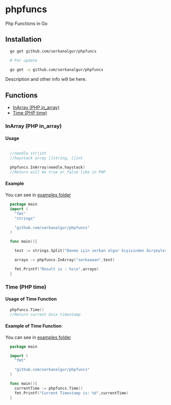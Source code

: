 # phpfuncs

Php Functions in Go

## Installation

```bash
  go get github.com/serkanalgur/phpfuncs

  # For update

  go get -u github.com/serkanalgur/phpfuncs
```

Description and other info will be here.

## Functions

- [InArray (PHP in_array)](#inarray-php-in_array)
- [Time (PHP time)](#time-php-time)

### InArray (PHP in_array)

#### Usage

  ```go

    //needle str|int
    //haystack array []string, []int

    phpfuncs.InArray(needle,haystack)
    //Return will be true or false like in PHP
  ```

#### Example

You can see in [examples folder](examples/InArray.go)

```go
  package main
  import (
    "fmt"
    "strings"

    "github.com/serkanalgur/phpfuncs"
  )

  func main(){

    test := strings.Split("Denee için serkan algur kişisinden birşeyler seçmeliyiz."," ")

    arrayo := phpfuncs.InArray("serkaaaan",test)

    fmt.Printf("Result is : %v\n",arrayo)
  }
````

### Time (PHP time)

#### Usage of Time Function

  ```go
    phpfuncs.Time()
    //Return current Unix timestamp
  ```

#### Example of Time Function

You can see in [examples folder](examples/Time.go)

```go
  package main

  import (
    "fmt"

    "github.com/serkanalgur/phpfuncs"
  )

  func main(){
    currentTime := phpfuncs.Time()
    fmt.Printf("Current Timestamp is: %d",currentTime)
  }
```

